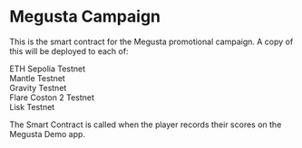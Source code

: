 # Megusta Campaign
This is the smart contract for the Megusta promotional campaign. A copy of this will be deployed to each of:

ETH Sepolia Testnet  
Mantle Testnet  
Gravity Testnet  
Flare Coston 2 Testnet  
Lisk Testnet  

The Smart Contract is called when the player records their scores on the Megusta Demo app. 

